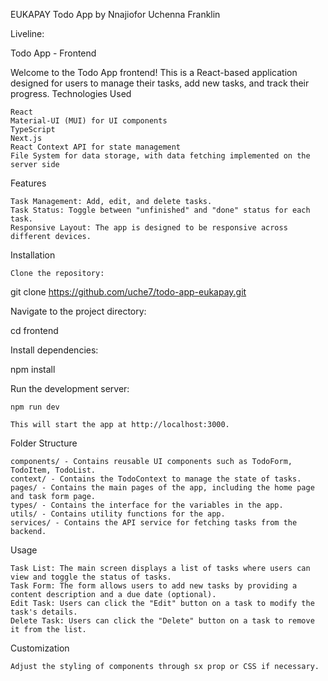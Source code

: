 EUKAPAY Todo App by Nnajiofor Uchenna Franklin

Liveline: 

Todo App - Frontend

Welcome to the Todo App frontend! This is a React-based application designed for users to manage their tasks, add new tasks, and track their progress.
Technologies Used

    React
    Material-UI (MUI) for UI components
    TypeScript
    Next.js
    React Context API for state management
    File System for data storage, with data fetching implemented on the server side


Features

    Task Management: Add, edit, and delete tasks.
    Task Status: Toggle between "unfinished" and "done" status for each task.
    Responsive Layout: The app is designed to be responsive across different devices.

Installation

    Clone the repository:

git clone https://github.com/uche7/todo-app-eukapay.git

Navigate to the project directory:

cd frontend

Install dependencies:

npm install

Run the development server:

    npm run dev

    This will start the app at http://localhost:3000.

Folder Structure

    components/ - Contains reusable UI components such as TodoForm, TodoItem, TodoList.
    context/ - Contains the TodoContext to manage the state of tasks.
    pages/ - Contains the main pages of the app, including the home page and task form page.
    types/ - Contains the interface for the variables in the app.
    utils/ - Contains utility functions for the app.
    services/ - Contains the API service for fetching tasks from the backend.

Usage

    Task List: The main screen displays a list of tasks where users can view and toggle the status of tasks.
    Task Form: The form allows users to add new tasks by providing a content description and a due date (optional).
    Edit Task: Users can click the "Edit" button on a task to modify the task's details.
    Delete Task: Users can click the "Delete" button on a task to remove it from the list.

Customization

    Adjust the styling of components through sx prop or CSS if necessary.